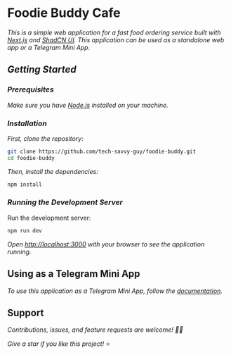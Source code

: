# Foodie Buddy Cafe

_This is a simple web application for a fast food ordering service built with [Next.js](https://nextjs.org) and [ShadCN UI](https://ui.shadcn.com). This application can be used as a standalone web app or a Telegram Mini App._

## _Getting Started_

### _Prerequisites_

_Make sure you have [Node.js](https://nodejs.org/) installed on your machine._

### _Installation_

_First, clone the repository:_

```bash
git clone https://github.com/tech-savvy-guy/foodie-buddy.git
cd foodie-buddy
```

_Then, install the dependencies:_

```bash
npm install
```

### _Running the Development Server_

Run the development server:

```bash
npm run dev
```

_Open [http://localhost:3000](http://localhost:3000) with your browser to see the application running._


## Using as a Telegram Mini App

_To use this application as a Telegram Mini App, follow the [documentation](https://core.telegram.org/bots/webapps)._

## Support

_Contributions, issues, and feature requests are welcome! ✌🏻_

_Give a star if you like this project!_  ⭐️ 